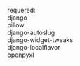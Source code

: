 requered:
<br>
django
<br>
pillow
<br>
django-autoslug
<br>
django-widget-tweaks
<br>
django-localflavor
<br>
openpyxl
